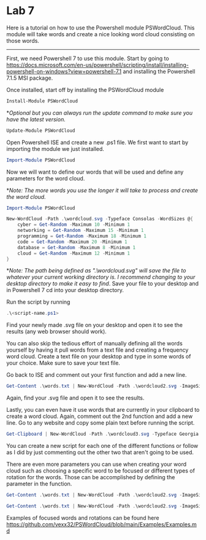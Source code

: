 # Lab 7

Here is a tutorial on how to use the Powershell module PSWordCloud. This module will take words and create a nice looking word cloud consisting on those words.

---
First, we need Powershell 7 to use this module. Start by going to https://docs.microsoft.com/en-us/powershell/scripting/install/installing-powershell-on-windows?view=powershell-7.1 and installing the Powershell 7.1.5 MSI package.

Once installed, start off by installing the PSWordCloud module
```powershell
Install-Module PSWordCloud
```
**Optional but you can always run the update command to make sure you have the latest version.*
```powershell
Update-Module PSWordCloud
```

Open Powershell ISE and create a new .ps1 file. We first want to start by importing the module we just installed.
```powershell
Import-Module PSWordCloud
```
Now we will want to define our words that will be used and define any parameters for the word cloud.

**Note: The more words you use the longer it will take to process and create the word cloud.*

```powershell
Import-Module PSWordCloud

New-WordCloud -Path .\wordcloud.svg -Typeface Consolas -WordSizes @{
    cyber = Get-Random -Maximum 10 -Minimum 1 
    networking = Get-Random -Maximum 15 -Minimum 1 
    programming = Get-Random -Maximum 18 -Minimum 1 
    code = Get-Random -Maximum 20 -Minimum 1 
    database = Get-Random -Maximum 8 -Minimum 1 
    cloud = Get-Random -Maximum 12 -Minimum 1 
}
```
**Note: The path being defined as ".\wordcloud.svg" will save the file to whatever your current working directory is. I recommend changing to your desktop directory to make it easy to find*.
Save your file to your desktop and in Powershell 7 cd into your desktop directory.

Run the script by running
```powershell
.\<script-name.ps1>
```
Find your newly made .svg file on your desktop and open it to see the results (any web browser should work).

You can also skip the tedious effort of manually defining all the words yourself by having it pull words from a text file and creating a frequency word cloud.
Create a text file on your desktop and type in some words of your choice. Make sure to save your text file.

Go back to ISE and comment out your first function and add a new line.
```powershell
Get-Content .\words.txt | New-WordCloud -Path .\wordcloud2.svg -ImageSize 1080p
```
Again, find your .svg file and open it to see the results.

Lastly, you can even have it use words that are currently in your clipboard to create a word cloud. Again, comment out the 2nd function and add a new line.
Go to any website and copy some plain text before running the script.
```powershell
Get-Clipboard | New-WordCloud -Path .\wordcloud3.svg -Typeface Georgia -ImageSize 1080p
```

You can create a new script for each one of the different functions or follow as I did by just commenting out the other two that aren't going to be used. 

There are even more parameters you can use when creating your word cloud such as choosing a specific word to be focused or different types of rotation for the words. Those can be accomplished by defining the parameter in the function.
```powershell
Get-Content .\words.txt | New-WordCloud -Path .\wordcloud2.svg -ImageSize 1080p -FocusWord <word of choice>
```
```powershell
Get-Content .\words.txt | New-WordCloud -Path .\wordcloud2.svg -ImageSize 1080p -AllowRotation AllUpright
```
Examples of focused words and rotations can be found here https://github.com/vexx32/PSWordCloud/blob/main/Examples/Examples.md